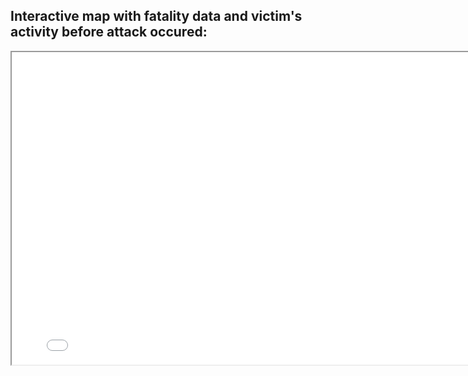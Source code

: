 <Body>
   <section class="section">
      <div class="container">
         <div class="row">
            <div class="col-lg-12 text-center">
               <h2> Interactive map with fatality data and victim's activity before attack occured: </h2>
            </div>
         </div>
      </div>
   <section>
                        

  <iframe src="Global-Shark-Attacks-Map.html" height="500" width="800"></iframe>
<Body>
